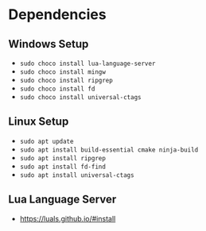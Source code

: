 # Dependencies

## Windows Setup

* `sudo choco install lua-language-server`
* `sudo choco install mingw`
* `sudo choco install ripgrep` 
* `sudo choco install fd`
* `sudo choco install universal-ctags`

## Linux Setup

* `sudo apt update`
* `sudo apt install build-essential cmake ninja-build`
* `sudo apt install ripgrep`
* `sudo apt install fd-find`
* `sudo apt install universal-ctags`

## Lua Language Server
* https://luals.github.io/#install
